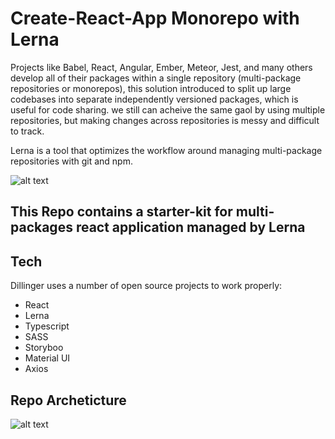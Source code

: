 # Create-React-App Monorepo with Lerna

Projects like Babel, React, Angular, Ember, Meteor, Jest, and many others develop all of their packages within a single repository (multi-package repositories or monorepos), this solution introduced to split up large codebases into separate independently versioned packages, which is useful for code sharing. we still can acheive the same gaol by using multiple repositories, but making changes across repositories is messy and difficult to track. 

Lerna is a tool that optimizes the workflow around managing multi-package repositories with git and npm.

![alt text](https://miro.medium.com/max/5120/1*ITPWdo1leQjJ4mogqBvrlQ.png)


## This Repo contains a starter-kit for multi-packages react application managed by Lerna

## Tech

Dillinger uses a number of open source projects to work properly:

- React
- Lerna
- Typescript
- SASS
- Storyboo
- Material UI
- Axios

## Repo Archeticture
![alt text](https://i.postimg.cc/5NtjQF1y/Lerna-1.png)
